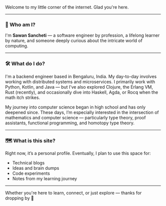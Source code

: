 Welcome to my little corner of the internet. Glad you're here.

---

### 👤 Who am I?

I'm **Sawan Sancheti** — a software engineer by profession, a lifelong learner by nature, and someone deeply curious about the intricate world of computing.

---

### 🛠️ What do I do?

I'm a backend engineer based in Bengaluru, India. My day-to-day involves working with distributed systems and microservices. I primarily work with Python, Kotlin, and Java — but I’ve also explored Clojure, the Erlang VM, Rust (recently), and occasionally dive into Haskell, Agda, or Rocq when the math itch strikes.

My journey into computer science began in high school and has only deepened since. These days, I’m especially interested in the intersection of mathematics and computer science — particularly type theory, proof assistants, functional programming, and homotopy type theory.

---

### 🗺️ What is this site?

Right now, it’s a personal profile. Eventually, I plan to use this space for:

- Technical blogs
- Ideas and brain dumps
- Code experiments
- Notes from my learning journey

---

Whether you're here to learn, connect, or just explore — thanks for dropping by 👋
